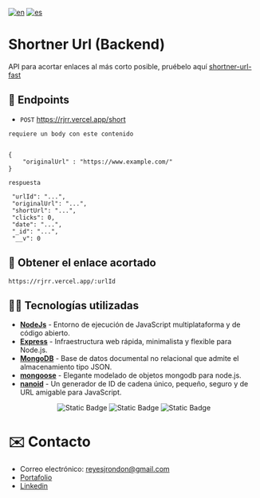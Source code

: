 [![en](https://img.shields.io/badge/lang-en-red.svg)](https://github.com/Reyes1921/backend-shortner-url/blob/main/README.md)
[![es](https://img.shields.io/badge/lang-es-yellow.svg)](https://github.com/Reyes1921/backend-shortner-url/blob/main/README.es.md)

# Shortner Url (Backend)

API para acortar enlaces al más corto posible, pruébelo aquí [shortner-url-fast](https://shortner-url-fast.vercel.app/)

## 📍 Endpoints

- `POST` https://rjrr.vercel.app/short

`requiere un body con este contenido`

```

{
    "originalUrl" : "https://www.example.com/"
}

```

`respuesta`

```
 "urlId": "...",
 "originalUrl": "...",
 "shortUrl": "...",
 "clicks": 0,
 "date": "...",
 "_id": "...",
 "__v": 0
```

## 🔗 Obtener el enlace acortado

`https://rjrr.vercel.app/:urlId`

## 👨‍💻 Tecnologías utilizadas

- [**NodeJs**](https://nodejs.org/es) - Entorno de ejecución de JavaScript multiplataforma y de código abierto.
- [**Express**](https://expressjs.com/es/) - Infraestructura web rápida, minimalista y flexible para Node.js.
- [**MongoDB**](https://www.mongodb.com/) - Base de datos documental no relacional que admite el almacenamiento tipo JSON.
- [**mongoose**](https://mongoosejs.com/) - Elegante modelado de objetos mongodb para node.js.
- [**nanoid**](https://www.npmjs.com/package/nanoid) - Un generador de ID de cadena único, pequeño, seguro y de URL amigable para JavaScript.

<div align="center">

![Static Badge](https://img.shields.io/badge/nodedotjs-5FA04E?style=flat&logo=nodedotjs&logoColor=ffffff)
![Static Badge](https://img.shields.io/badge/Express-000000?style=flat&logo=express&logoColor=ffffff)
![Static Badge](https://img.shields.io/badge/mongodb-47A248?style=flat&logo=mongodb&logoColor=ffffff)

</div>

# ✉️ Contacto

- Correo electrónico: reyesjrondon@gmail.com
- [Portafolio](https://www.reyesrondon.dev/es)
- [Linkedin](https://www.linkedin.com/in/reyes-rondon/?locale=en_US)
